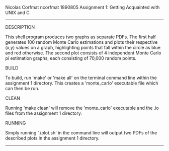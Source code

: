 Nicolas Corfmat
ncorfmat
1890805
Assignment 1: Getting Acquainted with UNIX and C

--------------------
DESCRIPTION

This shell program produces two graphs as separate PDFs. The first half generates 100 random Monte Carlo estimations and plots their respective (x,y) values on a graph, highlighting points that fall within the circle as blue and red otherwise. The second plot consists of 4 independent Monte Carlo pi estimation graphs, each consisting of 70,000 random points.

BUILD

To build, run 'make' or 'make all' on the terminal command line within the assignment 1 directory. This creates a 'monte_carlo' executable file which can then be run.

CLEAN

Running 'make clean' will remove the 'monte_carlo' executable and the .io files from the assignment 1 directory.

RUNNING

Simply running './plot.sh' in the command line will output two PDFs of the described plots in the assignment 1 directory.

---------------------
